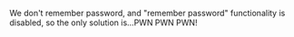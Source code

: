 We don't remember password, and "remember password" functionality is disabled, so the only solution is...PWN PWN PWN! 